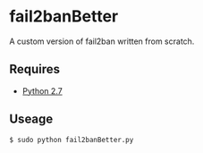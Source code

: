 # fail2banBetter
A custom version of fail2ban written from scratch.

## Requires 
- [Python 2.7](https://www.python.org/download/releases/2.7/)

## Useage
`$ sudo python fail2banBetter.py`
